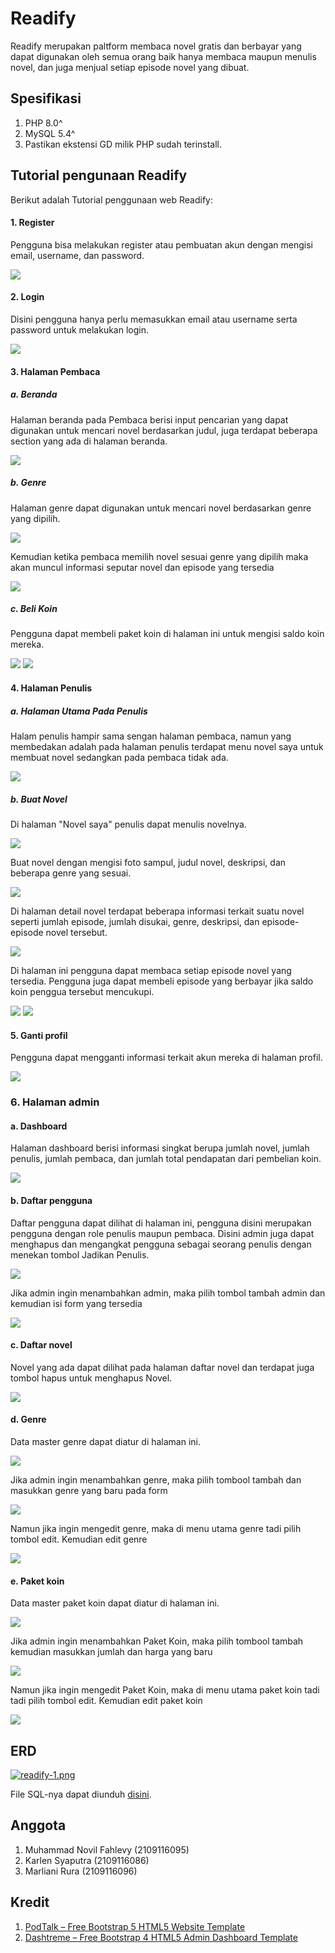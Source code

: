 # Readify
Readify merupakan paltform membaca novel gratis dan berbayar yang dapat digunakan oleh semua orang baik hanya membaca maupun menulis novel, dan juga menjual setiap episode novel yang dibuat.

## Spesifikasi
1. PHP 8.0^
2. MySQL 5.4^
3. Pastikan ekstensi GD milik PHP sudah terinstall.

## Tutorial pengunaan Readify
Berikut adalah Tutorial penggunaan web Readify:

#### 1. Register
<p>Pengguna bisa melakukan register atau pembuatan akun dengan mengisi email, username, dan password.</p>
<img src="https://github.com/C1-kelompok-1/readlify/assets/120198104/f02d387a-8c90-47a1-b538-99b06eab6f37" />

#### 2. Login
<p>Disini pengguna hanya perlu memasukkan email atau username serta password untuk melakukan login.</p>
<img src="https://github.com/C1-kelompok-1/readlify/assets/120198104/df773116-1636-40f6-aebf-4dc7346061f5" />

#### 3. Halaman Pembaca
##### a. Beranda
<p>Halaman beranda pada Pembaca berisi input pencarian yang dapat digunakan untuk mencari novel berdasarkan judul, juga terdapat beberapa section yang ada di halaman beranda.</p>
<img src="https://github.com/C1-kelompok-1/readlify/assets/120198104/8d512948-24ea-4482-b971-4bbe264efe63" />

##### b. Genre
<p>Halaman genre dapat digunakan untuk mencari novel berdasarkan genre yang dipilih.</p>
<img src="https://github.com/C1-kelompok-1/readlify/assets/120198104/5c92e8e9-635a-4058-b304-71aefcad88ea" />
<p>Kemudian ketika pembaca memilih novel sesuai genre yang dipilih maka akan muncul informasi seputar novel dan episode yang tersedia</p>
<img src="https://github.com/C1-kelompok-1/readlify/assets/120198104/06bf5231-ad18-4464-8c5e-d2d78a586321" />

##### c. Beli Koin
<p>Pengguna dapat membeli paket koin di halaman ini untuk mengisi saldo koin mereka.</p>
<img src="https://i.postimg.cc/RhYY4QzK/Screenshot-2023-05-10-212253.png)](https://postimg.cc/5Qwgmzy2" />
<img src="https://i.postimg.cc/Y00P5DTt/Screenshot-2023-05-10-212301.png)](https://postimg.cc/H8G35zpN" />

#### 4. Halaman Penulis
##### a. Halaman Utama Pada Penulis
<p>Halam penulis hampir sama sengan halaman pembaca, namun yang membedakan adalah pada halaman penulis terdapat menu novel saya untuk membuat novel sedangkan pada pembaca tidak ada.</p>
<img src="https://github.com/C1-kelompok-1/readlify/assets/120198104/25913a0f-d240-49d6-b248-24b9512100a2" />

##### b. Buat Novel
<p>Di halaman "Novel saya" penulis dapat menulis novelnya.</p>
<img src="https://i.postimg.cc/dVrfcyNZ/Screenshot-2023-05-10-212114.png)](https://postimg.cc/PCfymPjd" />

<p>Buat novel dengan mengisi foto sampul, judul novel, deskripsi, dan beberapa genre yang sesuai.</p>
<img src="https://i.postimg.cc/KzJVshq9/Screenshot-2023-05-10-212133.png)](https://postimg.cc/7GJmfdy7" />

<p>Di halaman detail novel terdapat beberapa informasi terkait suatu novel seperti jumlah episode, jumlah disukai, genre, deskripsi, dan episode-episode novel tersebut.</p>
<img src="https://i.postimg.cc/yYJ5n5FP/Screenshot-2023-05-10-212144.png)](https://postimg.cc/1fQJ3v7n" />

<p>Di halaman ini pengguna dapat membaca setiap episode novel yang tersedia. Pengguna juga dapat membeli episode yang berbayar jika saldo koin penggua tersebut mencukupi.</p>
<img src="https://i.postimg.cc/66bgrwGq/Screenshot-2023-05-10-212233.png)](https://postimg.cc/QV5fD2mZ" />
<img src="https://i.postimg.cc/cCW6xjQG/Screenshot-2023-05-10-214244.png)](https://postimg.cc/2bHCT0c0" />

#### 5. Ganti profil
<p>Pengguna dapat mengganti informasi terkait akun mereka di halaman profil.</p>
<img src="https://i.postimg.cc/LX6QP09j/Screenshot-2023-05-10-212313.png)](https://postimg.cc/hJ60Ws7G" />

### 6. Halaman admin
#### a. Dashboard
<p>Halaman dashboard berisi informasi singkat berupa jumlah novel, jumlah penulis, jumlah pembaca, dan jumlah total pendapatan dari pembelian koin.</p>
<img src="https://github.com/C1-kelompok-1/readlify/assets/120198104/4bbb8f67-b0d5-4fbc-b13c-d9b8ec4d59ff" />

#### b. Daftar pengguna
<p>Daftar pengguna dapat dilihat di halaman ini, pengguna disini merupakan pengguna dengan role penulis maupun pembaca. Disini admin juga dapat menghapus dan mengangkat pengguna sebagai seorang penulis dengan menekan tombol Jadikan Penulis.</p>
<img src="https://github.com/C1-kelompok-1/readlify/assets/120198104/1e912337-d83f-40a1-84e3-fbbb637bebcf" />

<p>Jika admin ingin menambahkan admin, maka pilih tombol tambah admin dan kemudian isi form yang tersedia</p>
<img src="https://github.com/C1-kelompok-1/readlify/assets/120198104/16390b3a-0b22-4623-96c8-4aba12362bce" />       

#### c. Daftar novel
<p>Novel yang ada dapat dilihat pada halaman daftar novel dan terdapat juga tombol hapus untuk menghapus Novel.</p>
<img src="https://github.com/C1-kelompok-1/readlify/assets/120198104/acb6320c-9973-4b63-94e5-f4f795f1b791" />

#### d. Genre
<p>Data master genre dapat diatur di halaman ini.</p>
<img src="https://github.com/C1-kelompok-1/readlify/assets/120198104/8bf64587-8892-4f2e-9c26-0df62ff93fa3" />

<p> Jika admin ingin menambahkan genre, maka pilih tombool tambah dan masukkan genre yang baru pada form</p>
<img src="https://github.com/C1-kelompok-1/readlify/assets/120198104/98ae050c-e8a3-40c9-8e5e-b841a21c9cf8" />

<p> Namun jika ingin mengedit genre, maka di menu utama genre tadi pilih tombol edit. Kemudian edit genre</p>
<img src="https://github.com/C1-kelompok-1/readlify/assets/120198104/afc34cdb-6d37-49a6-802f-4a9f058b79ed" />

#### e. Paket koin
<p>Data master paket koin dapat diatur di halaman ini.</p>
<img src="https://github.com/C1-kelompok-1/readlify/assets/120198104/1dfacaf3-e52f-49a0-8125-0e15aa4950ed">

<p> Jika admin ingin menambahkan Paket Koin, maka pilih tombool tambah kemudian masukkan jumlah dan harga yang baru </p>
<img src="https://github.com/C1-kelompok-1/readlify/assets/120198104/7a8b7aed-7317-4355-90ba-dd59e4452537" />

<p> Namun jika ingin mengedit Paket Koin, maka di menu utama paket koin tadi tadi pilih tombol edit. Kemudian edit paket koin</p>
<img src="https://github.com/C1-kelompok-1/readlify/assets/120198104/4fd9a219-7b6c-40dd-b975-9cb8f5f4d4c2" />

## ERD
[![readify-1.png](https://i.postimg.cc/7ZCw08r4/readify-1.png)](https://postimg.cc/Xr0R6Pv1)
<p>File SQL-nya dapat diunduh <a href="https://drive.google.com/drive/folders/1ml8GR9rZriynJIHetj5aBOM-4-yt4gKb?usp=share_link">disini</a>.</p>

## Anggota
1. Muhammad Novil Fahlevy (2109116095)
2. Karlen Syaputra (2109116086)
3. Marliani Rura (2109116096)

## Kredit
1. [PodTalk – Free Bootstrap 5 HTML5 Website Template](https://themewagon.com/themes/podtalk-free-bootstrap-5-html5-website-template)
2. [Dashtreme – Free Bootstrap 4 HTML5 Admin Dashboard Template](https://themewagon.com/themes/free-bootstrap-4-html5-admin-dashboard-template-dashtreme)

